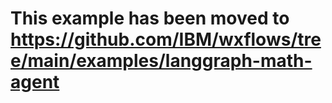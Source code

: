 # This example has been moved to https://github.com/IBM/wxflows/tree/main/examples/langgraph-math-agent